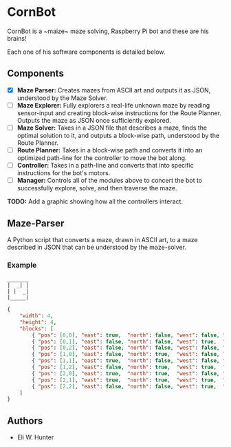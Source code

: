 # CornBot

CornBot is a ~maize~ maze solving, Raspberry Pi bot and these are his brains!

Each one of his software components is detailed below.

## Components

* [x] **Maze Parser:** Creates mazes from ASCII art and outputs it as JSON, understood by the Maze
  Solver.
* [ ] **Maze Explorer:** Fully explorers a real-life unknown maze by reading sensor-input and
  creating block-wise instructions for the Route Planner. Outputs the maze as JSON once sufficiently
  explored.
* [ ] **Maze Solver:** Takes in a JSON file that describes a maze, finds the optimal solution
  to it, and outputs a block-wise path, understood by the Route Planner.
* [ ] **Route Planner:** Takes in a block-wise path and converts it into an optimized path-line for
  the controller to move the bot along.
* [ ] **Controller:** Takes in a path-line and converts that into specific instructions for the
  bot's motors.
* [ ] **Manager:** Controls all of the modules above to concert the bot to successfully explore,
  solve, and then traverse the maze.

**TODO:** Add a graphic showing how all the controllers interact.

## Maze-Parser

A Python script that converts a maze, drawn in ASCII art, to a maze described in JSON that can be
understood by the maze-solver.


### Example

```plaintext
_______
|  _| |
| |  _|
|_____|
```

```json
{
    "width": 4,
    "height": 4,
    "blocks": [
        { "pos": [0,0], "east": true,  "north": false, "west": false, "south": true},
        { "pos": [0,1], "east": false, "north": false, "west": true,  "south": false},
        { "pos": [0,2], "east": false, "north": false, "west": false, "south": true},
        { "pos": [1,0], "east": false, "north": true,  "west": false, "south": true},
        { "pos": [1,1], "east": true,  "north": false, "west": false, "south": true},
        { "pos": [1,2], "east": false, "north": true,  "west": true,  "south": false},
        { "pos": [2,0], "east": true,  "north": true,  "west": false, "south": false},
        { "pos": [2,1], "east": true,  "north": true,  "west": true,  "south": false},
        { "pos": [2,2], "east": false, "north": false, "west": true,  "south": false}
    ]
}
```

## Authors

* Eli W. Hunter
